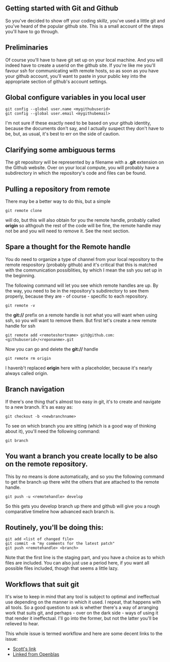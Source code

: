 ## Getting started with Git and Github

So you've decided to show off your coding skillz, you've used a little git and you've heard of the popular github site. This is a small account of the steps you'll have to go through.

## Preliminaries
Of course you'll have to have git set up on your local machine. And you will indeed have to create a userid on the github site. If you're like me you'll favour ssh for communicating with remote hosts, so as soon as you have your github account, you'll want to paste in your public key into the appropriate section of github's account settings.

## Global configure variables in you local user

```
git config --global user.name <mygithubuserid>
git config --global user.email <mygithubemail>
```
I'm not sure if these exactly need to be based on your github identity, because the documents don't say, and I actually suspect they don't have to be, but, as usual, it's best to err on the side of caution.

## Clarifying some ambiguous terms
The git repository will be represented by a filename with a **.git** extension on the Github website. Over on your local compute, you will probably have a subdirectory in which the repository's code and files can be found.

## Pulling a repository from remote
There may be a better way to do this, but a simple
```
git remote clone
```
will do, but this will also obtain for you the remote handle, probably called **origin** so althgouh the rest of the code will be fine, the remote handle may not be and you will need to remove it. See the next section.

## Spare a thought for the Remote handle
You do need to organize a type of channel from your local repository to the remote respository (probably github) and it's critical that this is matched with the communication possiblities, by which I mean the ssh you set up in the beginning.

The following command will let you see which remote handles are up. By the way, you need to be in the repository's subdirectory to see them properly, because they are - of course - specific to each repository.
```
git remote -v
```
the **git://** prefix on a remote handle is not what you will want when using ssh, so you will want to remove them. But first let's create a new remote handle for ssh
```
git remote add <remoteshortname> git@github.com:<githubuserid>/<reponanme>.git
```
Now you can go and delete the **git://** handle
```
git remote rm origin
```
I havenb't replaced **origin** here with a placeholder, because it's nearly always called origin.

## Branch navigation
If there's one thing that's almost too easy in git, it's to create and navigate to a new branch. It's as easy as:
```
git checkout -b <newbranchname>
```
To see on which branch you are sitting (which is a good way of thinking about it), you'll need the following command:
```
git branch
```

## You want a branch you create locally to be also on the remote repository.
This by no means is done automatically, and so you the following command to get the branch up there wiht the others that are attached to the remote handle.
```
git push -u <remotehandle> develop
```
So this gets you develop branch up there and github will give you a rough comparative timeline how advanced each branch is.

## Routinely, you'll be doing this:
```
git add <list of changed file>
git commit -m "my comments for the latest patch"
git push <remotehandle> <branch>
```

Note that the first line is the staging part, and you have a choice as to which files are included. You can also just use a period here, if you want all possible files included, though that seems a little lazy.

## Workflows that suit git
It's wise to keep in mind that any tool is subject to optimal and ineffectual use depending on the manner in which it used. I repeat, that happens with all tools. So a good question to ask is whether there's a way of arranging work that suits git, and perhaps - over on the dark side - ways of using it that render it ineffectual. I'll go into the former, but not the latter you'll be relieved to hear.

This whole issue is termed workflow and here are some decent links to the issue:
* [Scott's link](http://scottchacon.com/2011/08/31/github-flow.htmli)
* [Linked from Openblas](http://nvie.com/posts/a-successful-git-branching-model/)
